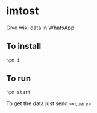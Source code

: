 # imtost

Give wiki data in WhatsApp

## To install

`npm i`

## To run

`npm start`

To get the data just send `~<query>`

